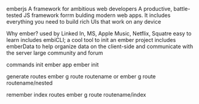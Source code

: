 emberjs
A framework for ambitious web developers
A productive, battle-tested JS framework forrm bulding
modern web apps. It includes everything you need to
build rich UIs that work on any device

Why ember?
used by Linked In, MS, Apple Music, Netflix, Squatre
easy to learn
includes embiCLI; a cool tool to init an ember project
includes emberData to help organize data on the client-side
and communicate with the server
large community and forum

commands
init ember app
ember init

generate routes
ember g route routename
or ember g route routename/nested

remember index routes
ember g route routename/index
